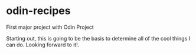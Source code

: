 # odin-recipes
First major project with Odin Project

Starting out, this is going to be the basis to determine all of the cool things I can do. Looking forward to it!.